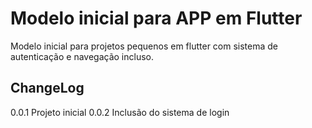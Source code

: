 # Modelo inicial para APP em Flutter

Modelo inicial para projetos pequenos em flutter com sistema de autenticação e navegação incluso.

## ChangeLog

0.0.1
	Projeto inicial
0.0.2
	Inclusão do sistema de login